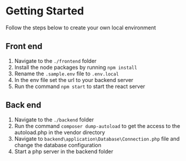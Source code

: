 # Getting Started

Follow the steps below to create your own local environment

## Front end

1. Navigate to the `./frontend` folder
2. Install the node packages by running `npm install`
3. Rename the `.sample.env` file to `.env.local`
4. In the env file set the url to your backend server
5. Run the command `npm start` to start the react server

## Back end

1. Navigate to the `./backend` folder
2. Run the command `composer dump-autoload` to get the access to the autoload.php in the vendor directory
3. Navigate to `backend\application\Database\Connection.php` file and change the database configuration
4. Start a php server in the backend folder
